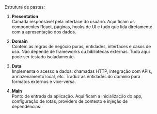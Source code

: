 Estrutura de pastas:

1. **Presentation**  
   Camada responsável pela interface do usuário. Aqui ficam os componentes React, páginas, hooks de UI e tudo que lida diretamente com a apresentação dos dados.

2. **Domain**  
   Contém as regras de negócio puras, entidades, interfaces e casos de uso. Não depende de frameworks ou bibliotecas externas. Tudo aqui pode ser testado isoladamente.

3. **Data**  
   Implementa o acesso a dados: chamadas HTTP, integração com APIs, armazenamento local, etc. Traduz as entidades do domínio para formatos externos e vice-versa.

4. **Main**  
   Ponto de entrada da aplicação. Aqui ficam a inicialização do app, configuração de rotas, providers de contexto e injeção de dependências.
